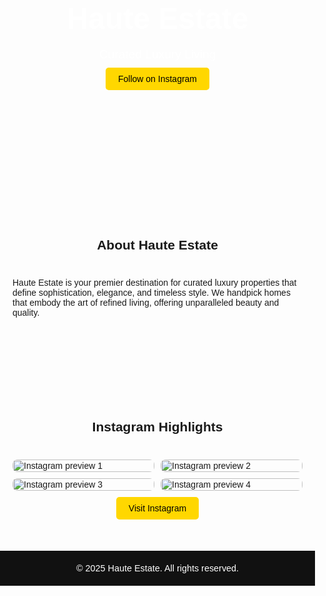 <!DOCTYPE html>
<html lang="en">
<head>
  <meta charset="UTF-8" />
  <meta name="viewport" content="width=device-width, initial-scale=1.0" />
  <title>Haute Estate</title>
  <style>
    body { font-family: Arial, sans-serif; margin: 0; padding: 0; }
    header { background: url('hero.jpg') center/cover no-repeat; color: white; text-align: center; padding: 100px 20px; }
    header h1 { font-size: 3rem; margin-bottom: 10px; }
    header p { font-size: 1.2rem; margin-bottom: 20px; }
    header a { background: gold; padding: 10px 20px; border-radius: 5px; text-decoration: none; color: black; }
    section { padding: 60px 20px; max-width: 900px; margin: auto; }
    h2 { text-align: center; margin-bottom: 40px; }
    .instagram-grid { display: grid; grid-template-columns: repeat(auto-fit, minmax(200px, 1fr)); gap: 10px; }
    .instagram-grid img { width: 100%; border-radius: 8px; }
    footer { background: #111; color: white; text-align: center; padding: 20px; font-size: 0.9rem; }
  </style>
</head>
<body>

  <!-- Hero -->
  <header>
    <h1>Haute Estate</h1>
    <p>Curated Luxury Living</p>
    <a href="https://instagram.com/YOURHANDLE" target="_blank">Follow on Instagram</a>
  </header>

  <!-- About -->
  <section>
    <h2>About Haute Estate</h2>
    <p>
      Haute Estate is your premier destination for curated luxury properties that define sophistication, elegance, and timeless style. We handpick homes that embody the art of refined living, offering unparalleled beauty and quality.
    </p>
  </section>

  <!-- Instagram Preview -->
  <section>
    <h2>Instagram Highlights</h2>
    <div class="instagram-grid">
      <img src="insta1.jpg" alt="Instagram preview 1">
      <img src="insta2.jpg" alt="Instagram preview 2">
      <img src="insta3.jpg" alt="Instagram preview 3">
      <img src="insta4.jpg" alt="Instagram preview 4">
    </div>
    <div style="text-align: center; margin-top: 20px;">
      <a href="https://instagram.com/YOURHANDLE" target="_blank" style="background: gold; padding: 10px 20px; border-radius: 5px; text-decoration: none; color: black;">Visit Instagram</a>
    </div>
  </section>

  <!-- Footer -->
  <footer>
    &copy; 2025 Haute Estate. All rights reserved.
  </footer>

</body>
</html>
